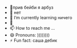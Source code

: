 - 👋прив бейби я арбуз 
- 👀 нет
- 🌱 I’m currently learning ничего 
- 💞️
- 📫 How to reach me ...
- 😄 Pronouns: ))))))))
- ⚡ Fun fact: саша дебик

<!---
watermeloonn/watermeloonn is a ✨ special ✨ repository because its `README.md` (this file) appears on your GitHub profile.
You can click the Preview link to take a look at your changes.
--->
